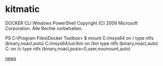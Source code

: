 # kitmatic

DOCKER CLI
Windows PowerShell
Copyright (C) 2009 Microsoft Corporation. Alle Rechte vorbehalten.

PS C:\Program Files\Docker Toolbox>
$ mount
C:/msys64 on / type ntfs (binary,noacl,auto)
C:/msys64/usr/bin on /bin type ntfs (binary,noacl,auto)
C: on /c type ntfs (binary,noacl,posix=0,user,noumount,auto)


[news](https://github.com/docker/kitematic/issues/new)
